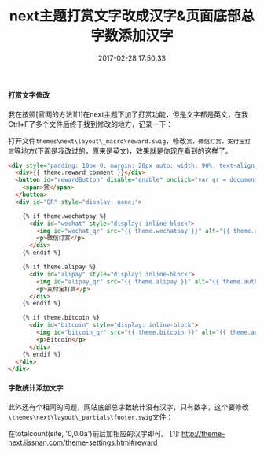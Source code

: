 ﻿---
title: next主题打赏文字改成汉字&页面底部总字数添加汉字
date: 2017-02-28 17:50:33
categories:
tags:
    - hexo
---

#### 打赏文字修改 

我在按照[官网的方法][1]在next主题下加了打赏功能，但是文字都是英文，在我Ctrl+F了多个文件后终于找到修改的地方，记录一下：

<!--more-->

打开文件`themes\next\layout\_macro\reward.swig`，修改`赏，微信打赏，支付宝打赏`等地方(下面是我改过的，原来是英文)，效果就是你现在看到的这样了。

```html
<div style="padding: 10px 0; margin: 20px auto; width: 90%; text-align: center;">
  <div>{{ theme.reward_comment }}</div>
  <button id="rewardButton" disable="enable" onclick="var qr = document.getElementById('QR'); if (qr.style.display === 'none') {qr.style.display='block';} else {qr.style.display='none'}">
    <span>赏</span>
  </button>
  <div id="QR" style="display: none;">

    {% if theme.wechatpay %}
      <div id="wechat" style="display: inline-block">
        <img id="wechat_qr" src="{{ theme.wechatpay }}" alt="{{ theme.author }} WeChat Pay"/>
        <p>微信打赏</p>
      </div>
    {% endif %}

    {% if theme.alipay %}
      <div id="alipay" style="display: inline-block">
        <img id="alipay_qr" src="{{ theme.alipay }}" alt="{{ theme.author }} Alipay"/>
        <p>支付宝打赏</p>
      </div>
    {% endif %}

    {% if theme.bitcoin %}
      <div id="bitcoin" style="display: inline-block">
        <img id="bitcoin_qr" src="{{ theme.bitcoin }}" alt="{{ theme.author }} Bitcoin"/>
        <p>Bitcoin</p>
      </div>
    {% endif %}
  </div>
</div>
```

#### 字数统计添加文字

此外还有个相同的问题，网站底部总字数统计没有汉字，只有数字，这个要修改`\themes\next\layout\_partials\footer.swig`文件：

在totalcount(site, '0,0.0a')前后加相应的汉字即可。
  [1]: http://theme-next.iissnan.com/theme-settings.html#reward